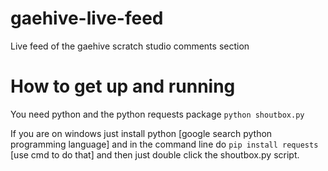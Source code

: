 # gaehive-live-feed
Live feed of the gaehive scratch studio comments section

# How to get up and running
You need python and the python requests package
`python shoutbox.py`

If you are on windows just install python [google search python programming language] and in the command line do `pip install requests` [use cmd to do that] and then just double click the shoutbox.py script. 
